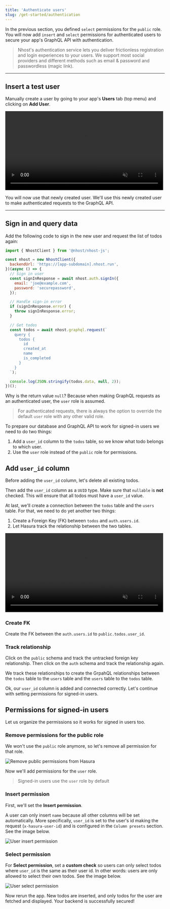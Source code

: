 ```yaml
---
title: 'Authenticate users'
slug: /get-started/authentication
---
```


In the previous section, you defined `select` permissions for the `public` role. You will now add `insert` and `select` permissions for authenticated users to secure your app's GraphQL API with authentication.

> Nhost's authentication service lets you deliver frictionless registration and login experiences to your users. We support most social providers and different methods such as email & password and passwordless (magic link).

---

## Insert a test user

Manually create a user by going to your app's **Users** tab (top menu) and clicking on **Add User**.

<video width="99%" loop="" muted="" playsInline="" controls="true">
  <source src="/videos/add-user.mp4" type="video/mp4" />
</video>

You will now use that newly created user. We'll use this newly created user to make authenticated requests to the GraphQL API.

---

## Sign in and query data

Add the following code to sign in the new user and request the list of todos again:

```js
import { NhostClient } from '@nhost/nhost-js';

const nhost = new NhostClient({
  backendUrl: 'https://[app-subdomain].nhost.run',
})(async () => {
  // Sign in user
  const signInResponse = await nhost.auth.signIn({
    email: 'joe@example.com',
    password: 'securepassword',
  });

  // Handle sign-in error
  if (signInResponse.error) {
    throw signInResponse.error;
  }

  // Get todos
  const todos = await nhost.graphql.request(`
    query {
      todos {
        id
        created_at
        name
        is_completed
      }
    }
  `);

  console.log(JSON.stringify(todos.data, null, 2));
})();
```

Why is the return value `null`? Because when making GraphQL requests as an authenticated user, the `user` role is assumed.

> For authenticated requests, there is always the option to override the default `user` role with any other valid role.

To prepare our database and GraphQL API to work for signed-in users we need to do two things:

1. Add a `user_id` column to the `todos` table, so we know what todo belongs to which user.
2. Use the `user` role instead of the `public` role for permissions.

## Add `user_id` column

Before adding the `user_id` column, let's delete all existing todos.

Then add the `user_id` column as a `UUID` type. Make sure that `nullable` is **not** checked. This will ensure that all todos must have a `user_id` value.

At last, we'll create a connection between the `todos` table and the `users` table. For that, we need to do yet another two things:

1. Create a Foreign Key (FK) between `todos` and `auth.users.id`.
2. Let Hasura track the relationship between the two tables.

<video width="99%" loop="" muted="" playsInline="" controls="true">
  <source src="/videos/user-id-column.mp4" type="video/mp4" />
</video>

### Create FK

Create the FK between the `auth.users.id` to `public.todos.user_id`.

### Track relationship

Click on the `public` schema and track the untracked foreign key relationship. Then click on the `auth` schema and track the relationship again.

We track these relationships to create the GrpahQL relationships between the `todos` table to the `users` table and the `users` table to the `todos` table.

Ok, our `user_id` column is added and connected correctly. Let's continue with setting permissions for signed-in users.

## Permissions for signed-in users

Let us organize the permissions so it works for signed in users too.

### Remove permissions for the public role

We won't use the `public` role anymore, so let's remove all permission for that role.

![Remove public permissions from Hasura](/img/quick-start/remove-public-permissions.png)

Now we'll add permissions for the `user` role.

> Signed-in users use the `user` role by default

### Insert permission

First, we'll set the **Insert permission**.

A user can only insert `name` because all other columns will be set automatically. More specifically, `user_id` is set to the user's id making the request (`x-hasura-user-id`) and is configured in the `Column presets` section. See the image below.

![User insert permission](/img/quick-start/user-insert-permission.png)

### Select permission

For **Select permission**, set a **custom check** so users can only select todos where `user_id` is the same as their user id. In other words: users are only allowed to select their own todos. See the image below.

![User select permission](/img/quick-start/user-select-permission.png)

Now rerun the app. New todos are inserted, and only todos for the user are fetched and displayed. Your backend is successfully secured!
